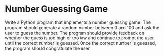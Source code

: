 # Number Guessing Game

Write a Python program that implements a number guessing game. The program should generate a random number between 0 and 100 and ask the user to guess the number. The program should provide feedback on whether the guess is too high or too low and continue to prompt the user until the correct number is guessed. Once the correct number is guessed, the program should congratulate the user.
